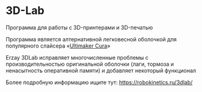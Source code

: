 # 3D-Lab
Программа для работы с 3D-принтерами и 3D-печатью

Программа является алтернативной легковесной оболочкой для популярного слайсера «[Ultimaker Cura](https://ultimaker.com/software/ultimaker-cura)»

Erzay 3DLab исправляет многочисленные проблемы с производительностью оригинальной оболочки (лаги, тормоза и ненасытность оперативной памяти) и добавляет некоторый функционал

Более подробную информацию ищите тут: https://robokinetics.ru/3dlab/
